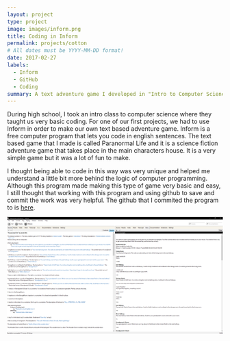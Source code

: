 ```yaml
---
layout: project
type: project
image: images/inform.png
title: Coding in Inform
permalink: projects/cotton
# All dates must be YYYY-MM-DD format!
date: 2017-02-27
labels:
  - Inform
  - GitHub
  - Coding
summary: A text adventure game I developed in "Intro to Computer Science" in high school.
---
```

During high school, I took an intro class to computer science where they taught us very basic coding. For one of our first projects, we had to use Inform in order to make our own text based adventure game. Inform is a free computer program that lets you code in english sentences. The text based game that I made is called Paranormal Life and it is a science fiction adventure game that takes place in the main characters house. It is a very simple game but it was a lot of fun to make. 

I thought being able to code in this way was very unique and helped me understand a little bit more behind the logic of computer programming. Although this program made making this type of game very basic and easy, I still thought that working with this program and using github to save and commit the work was very helpful. The github that I commited the program to is [here](https://github.com/Fyrien/Paranormal-Life).

<img class="ui medium right floated rounded image" src="../images/inform.png">
